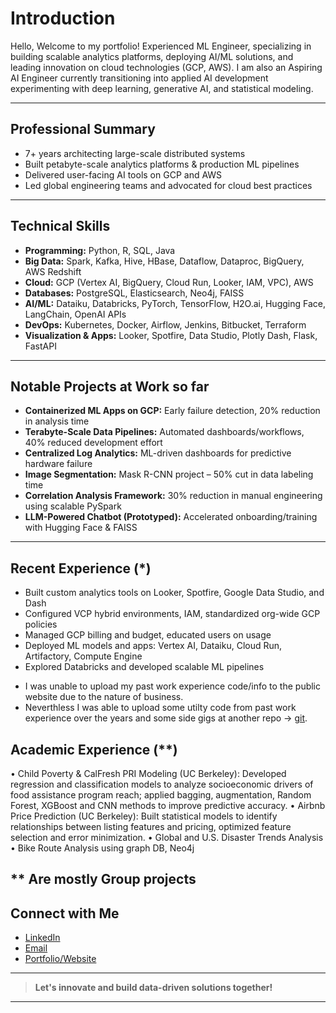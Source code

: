 # Introduction  
  
Hello, Welcome to my portfolio! Experienced ML Engineer, specializing in building scalable analytics platforms, deploying AI/ML solutions, 
and leading innovation on cloud technologies (GCP, AWS). I am also an Aspiring AI Engineer currently transitioning into applied AI development experimenting with deep learning, generative AI, and statistical modeling.

---

##  Professional Summary

- 7+ years architecting large-scale distributed systems
- Built petabyte-scale analytics platforms & production ML pipelines
- Delivered user-facing AI tools on GCP and AWS
- Led global engineering teams and advocated for cloud best practices

---

## Technical Skills

- **Programming:** Python, R, SQL, Java
- **Big Data:** Spark, Kafka, Hive, HBase, Dataflow, Dataproc, BigQuery, AWS Redshift
- **Cloud:** GCP (Vertex AI, BigQuery, Cloud Run, Looker, IAM, VPC), AWS
- **Databases:** PostgreSQL, Elasticsearch, Neo4j, FAISS
- **AI/ML:** Dataiku, Databricks, PyTorch, TensorFlow, H2O.ai, Hugging Face, LangChain, OpenAI APIs
- **DevOps:** Kubernetes, Docker, Airflow, Jenkins, Bitbucket, Terraform
- **Visualization & Apps:** Looker, Spotfire, Data Studio, Plotly Dash, Flask, FastAPI

---

## Notable Projects at Work so far

- **Containerized ML Apps on GCP:** Early failure detection, 20% reduction in analysis time
- **Terabyte-Scale Data Pipelines:** Automated dashboards/workflows, 40% reduced development effort
- **Centralized Log Analytics:** ML-driven dashboards for predictive hardware failure
- **Image Segmentation:** Mask R-CNN project – 50% cut in data labeling time
- **Correlation Analysis Framework:** 30% reduction in manual engineering using scalable PySpark
- **LLM-Powered Chatbot (Prototyped):** Accelerated onboarding/training with Hugging Face & FAISS

---

##  Recent Experience (*)

- Built custom analytics tools on Looker, Spotfire, Google Data Studio, and Dash
- Configured VCP hybrid environments, IAM, standardized org-wide GCP policies
- Managed GCP billing and budget, educated users on usage
- Deployed ML models and apps: Vertex AI, Dataiku, Cloud Run, Artifactory, Compute Engine
- Explored Databricks and developed scalable ML pipelines
* I was unable to upload my past work experience code/info to the public website due to the nature of business.
* Neverthless I was able to upload some utilty code from past work experience over the years and some side gigs at another repo -> [git](https://github.com/kitushenoy/mywork/tree/master/python).

## Academic Experience (**)
•	Child Poverty & CalFresh PRI Modeling (UC Berkeley): Developed regression and classification models to analyze socioeconomic drivers of food assistance program reach; applied bagging, augmentation, Random Forest, XGBoost and CNN methods to improve predictive accuracy.
•	Airbnb Price Prediction (UC Berkeley): Built statistical models to identify relationships between listing features and pricing, optimized feature selection and error minimization.
•	Global and U.S. Disaster Trends Analysis
•	Bike Route Analysis using graph DB, Neo4j

** Are mostly Group projects
---

## Connect with Me

- [LinkedIn](https://www.linkedin.com/in/kirthishanbhag/)
- [Email](#)
- [Portfolio/Website](https://github.com/kirthistaank/MIDS)

---

> **Let's innovate and build data-driven solutions together!**

---


